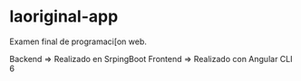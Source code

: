 # laoriginal-app

Examen final de programaci[on web.

Backend => Realizado en SrpingBoot
Frontend => Realizado con Angular CLI 6
